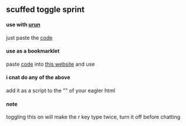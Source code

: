 ## scuffed toggle sprint

#### use with [urun](https://github.com/3kh0/ext-remover?tab=readme-ov-file#urun---bypass-bookmarklet-restrictions-with-ublock)
just paste the [code](https://github.com/dez1023/scuffed-togglesprint/blob/main/togglesprint.js)

#### use as a bookmarklet
paste [code](https://github.com/dez1023/scuffed-togglesprint/blob/main/togglesprint.js) into [this website](https://mrcoles.com/bookmarklet/) and use

#### i cnat do any of the above
add it as a script to the "<head>" of your eagler html

#### note
toggling this on will make the r key type twice, turn it off before chatting
